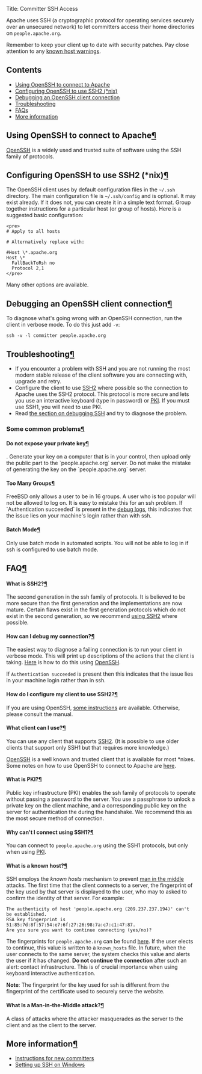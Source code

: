 Title: Committer SSH Access

Apache uses SSH (a cryptographic protocol for operating services securely over an unsecured network) to let committers access their home directories on `people.apache.org`. 

Remember to keep your client up to date with security patches. Pay close attention to any <a href="#known-host">known host warnings</a>. 

## Contents ##

  - <a href="#openssh">Using OpenSSH to connect to Apache</a>
  - <a href="#openssh-ssh2">Configuring OpenSSH to use SSH2 (*nix)</a>
  - <a href="#debug-ssh">Debugging an OpenSSH client connection</a>
  - <a href="#troubleshooting">Troubleshooting</a>
  - <a href="#FAQ">FAQs</a>
  - <a href="#elsewhere">More information</a>

<h2 id="openssh">Using OpenSSH to connect to Apache<a class="headerlink" href="#openssh" title="Permanent link">&para;</a></h2>

<a href="https://www.openssh.org" target="_blank">OpenSSH</a> is a widely used and trusted suite of software using the SSH family of protocols.

<h2 id="openssh-ssh2">Configuring OpenSSH to use SSH2 (*nix)<a class="headerlink" href="#openssh-ssh2" title="Permanent link">&para;</a></h2>

The OpenSSH client uses by default configuration files in the `~/.ssh` directory. The main configuration file is `~/.ssh/config` and is optional. It may exist already. If it does not, you can create it in a simple text format. Group together instructions for a particular host (or group of hosts). Here is a suggested basic configuration:

```
<pre>
# Apply to all hosts

# Alternatively replace with: 

#Host \*.apache.org
Host \*
  FallBackToRsh no
  Protocol 2,1
</pre>
```

Many other options are available.

<h2 id="debug-ssh">Debugging an OpenSSH client connection<a class="headerlink" href="#debug-ssh" title="Permanent link">&para;</a></h2>

To diagnose what's going wrong with an OpenSSH connection, run the client in verbose mode. To do this just add `-v`:

```
ssh -v -l committer people.apache.org
```

<h2 id="troubleshooting">Troubleshooting<a class="headerlink" href="#troubleshooting" title="Permanent link">&para;</a></h2>

  - If you encounter a problem with SSH and you are not running the most modern stable release of the client software you are connecting with, upgrade and retry.
  - Configure the client to use <a href="#ssh2-configuration"> SSH2</a> where possible so the connection to Apache uses the SSH2 protocol. This protocol is more secure and lets you use an interactive keyboard (type in password) or <a href="#pki">PKI</a>. If you must use SSH1, you will need to use PKI.
  - Read <a href="#ssh-debug">the section on debugging SSH</a> and try to diagnose the problem.
  
<h3 id="common-problems">Some common problems<a class="headerlink" href="#common-problems" title="Permanent link">&para;</a></h3>

<h4 id="exposed">Do not expose your private key<a class="headerlink" href="#exposed" title="Permanent link">&para;</a></h4>. Generate your key on a computer that is in your control, then upload only the public part to the `people.apache.org` server. Do not make the mistake of generating the key on the `people.apache.org` server.</p>

<h4 id="too-many-groups">Too Many Groups<a class="headerlink" href="#too-many-groups" title="Permanent link">&para;</a></h4>
FreeBSD only allows a user to be in 16 groups. A user who is too popular will not be allowed to log on. It is easy to mistake this for an ssh problem. If `Authentication succeeded` is present in the <a href="#ssh-debug">debug logs</a>, this indicates that the issue lies on your machine's login rather than with ssh.

<h4 id="batch-mode">Batch Mode<a class="headerlink" href="#batch-mode" title="Permanent link">&para;</a></h4>

Only use batch mode in automated scripts. You will not be able to log in if ssh is configured to use batch mode.

<h2 id="FAQ">FAQ<a class="headerlink" href="#FAQ" title="Permanent link">&para;</a></h2>

<h4 id="ssh2">What is SSH2?<a class="headerlink" href="#ssh2" title="Permanent link">&para;</a></h4>

The second generation in the ssh family of protocols. It is believed to be more secure than the first generation and the implementations are now mature. Certain flaws exist in the first generation protocols which do not exist in the second generation, so we recommend <a href="#ssh2-configuration">using SSH2</a> where possible.

<h4 id="ssh-debug">How can I debug my connection?<a class="headerlink" href="#ssh-debug" title="Permanent link">&para;</a></h4>

The easiest way to diagnose a failing connection is to run your client in verbose mode. This will print up descriptions of the actions that the client is taking. <a href="#debug-ssh">Here</a> is how to do this using <a href="https://www.openssh.org" target="_blank">OpenSSH</a>.

If <code>Authentication succeeded</code> is present then this indicates that the issue
lies in your machine login rather than in ssh.

<h4 id="ssh2-configuration">How do I configure my client to use SSH2?<a class="headerlink" href="#ssh2-configuration" title="Permanent link">&para;</a></h4>

If you are using OpenSSH, <a href="#openssh-ssh2">some instructions</a> are available. Otherwise, please consult the manual.

<h4 id="what-client">What client can I use?<a class="headerlink" href="#what-client" title="Permanent link">&para;</a></h4>

You can use any client that supports <a href="#ssh2">SSH2</a>. (It is possible to use older
clients that support only SSH1 but that requires more knowledge.)

<a href="http://www.openssh.org">OpenSSH</a> is a well known and trusted client that
is available for most *nixes. Some notes on how to use OpenSSH to connect
to Apache are <a href="#openssh">here</a>.

<h4 id="pki">What is PKI?<a class="headerlink" href="#pki" title="Permanent link">&para;</a></h4>

Public key infrastructure (PKI) enables the ssh family of protocols to operate without passing a password to the server. You use a passphrase to unlock a private key on the client machine, and a corresponding public key on the server for authentication the during the handshake. We recommend this as the most secure method of connection.

<h4 id="no-connection">Why can't I connect using SSH1?<a class="headerlink" href="#no-connection" title="Permanent link">&para;</a></h4>

You can connect to `people.apache.org` using the SSH1 protocols, but only when using <a href="#pki">PKI</a>.

<h4 id="known-host">What is a known host?<a class="headerlink" href="#known-host" title="Permanent link">&para;</a></h4>

SSH employs the <em>known hosts</em> mechanism to prevent <a href="#middle-man-attacks">man in the
middle</a> attacks. The first time that the client connects to a server, the fingerprint of the key used by that server is
displayed to the user, who may to asked to confirm the identity of that server. For example:

```
The authenticity of host 'people.apache.org (209.237.237.194)' can't be established.
RSA key fingerprint is 51:85:7d:8f:57:54:e7:6f:27:26:98:7a:c7:c1:47:87.
Are you sure you want to continue connecting (yes/no)? 
```

The fingerprints for <code>people.apache.org</code> can be found
<a href="https://www.apache.org/dev/new-committers-guide.html#identity-theft">here</a>. If the user elects to continue,
this value is written to a `known_hosts` file. In future, when the user connects to the same server, the system checks this value and alerts the user if it has changed. **Do not continue the connection** after such an alert: contact infrastructure. This is of crucial importance when using keyboard interactive authentication.

**Note**: The fingerprint for the key used for ssh is different from the fingerprint of the certificate used to securely serve the
website.

<h4 id="middle-man-attacks">What Is a Man-in-the-Middle attack?<a class="headerlink" href="#middle-man-attacks" title="Permanent link">&para;</a></h4>

A class of attacks where the attacker masquerades as the server to the client and as the client to the server.

<h2 id="elsewhere">More information<a class="headerlink" href="#elsewhere" title="Permanent link">&para;</a></h2>

  - <a href="https://www.apache.org/dev/new-committers-guide.html#ssh#ssh" target="_blank">Instructions for new committers</a>
  - [Setting up SSH on Windows](user-ssh-windows.html)
